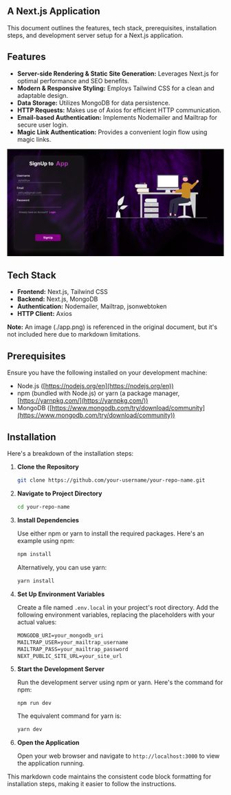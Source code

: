 

## A Next.js Application

This document outlines the features, tech stack, prerequisites, installation steps, and development server setup for a Next.js application.

## Features

* **Server-side Rendering & Static Site Generation:** Leverages Next.js for optimal performance and SEO benefits.
* **Modern & Responsive Styling:** Employs Tailwind CSS for a clean and adaptable design.
* **Data Storage:** Utilizes MongoDB for data persistence.
* **HTTP Requests:** Makes use of Axios for efficient HTTP communication.
* **Email-based Authentication:** Implements Nodemailer and Mailtrap for secure user login.
* **Magic Link Authentication:** Provides a convenient login flow using magic links.


![](./app.png)

## Tech Stack

* **Frontend:** Next.js, Tailwind CSS
* **Backend:** Next.js, MongoDB
* **Authentication:** Nodemailer, Mailtrap, jsonwebtoken
* **HTTP Client:** Axios

**Note:** An image (./app.png) is referenced in the original document, but it's not included here due to markdown limitations.

## Prerequisites

Ensure you have the following installed on your development machine:

* Node.js ([https://nodejs.org/en](https://nodejs.org/en))
* npm (bundled with Node.js) or yarn (a package manager, [https://yarnpkg.com/](https://yarnpkg.com/))
* MongoDB ([https://www.mongodb.com/try/download/community](https://www.mongodb.com/try/download/community))

## Installation

Here's a breakdown of the installation steps:

1. **Clone the Repository**

   ```bash
   git clone https://github.com/your-username/your-repo-name.git
   ```

2. **Navigate to Project Directory**

   ```bash
   cd your-repo-name
   ```

3. **Install Dependencies**

   Use either npm or yarn to install the required packages. Here's an example using npm:

   ```bash
   npm install
   ```

   Alternatively, you can use yarn:

   ```bash
   yarn install
   ```

4. **Set Up Environment Variables**

   Create a file named `.env.local` in your project's root directory. Add the following environment variables, replacing the placeholders with your actual values:

   ```
   MONGODB_URI=your_mongodb_uri
   MAILTRAP_USER=your_mailtrap_username
   MAILTRAP_PASS=your_mailtrap_password
   NEXT_PUBLIC_SITE_URL=your_site_url
   ```

5. **Start the Development Server**

   Run the development server using npm or yarn. Here's the command for npm:

   ```bash
   npm run dev
   ```

   The equivalent command for yarn is:

   ```bash
   yarn dev
   ```

6. **Open the Application**

   Open your web browser and navigate to `http://localhost:3000` to view the application running.

This markdown code maintains the consistent code block formatting for installation steps, making it easier to follow the instructions. 